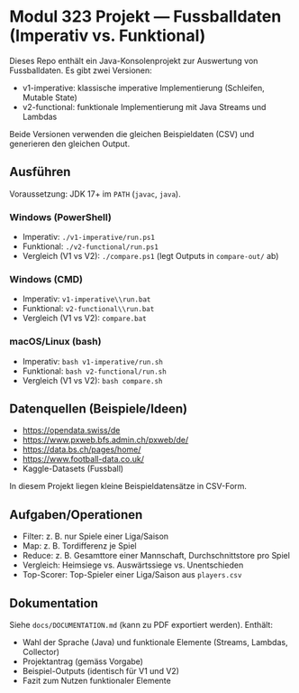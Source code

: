 # Modul 323 Projekt — Fussballdaten (Imperativ vs. Funktional)

Dieses Repo enthält ein Java-Konsolenprojekt zur Auswertung von Fussballdaten. 
Es gibt zwei Versionen:

- v1-imperative: klassische imperative Implementierung (Schleifen, Mutable State)
- v2-functional: funktionale Implementierung mit Java Streams und Lambdas

Beide Versionen verwenden die gleichen Beispieldaten (CSV) und generieren den gleichen Output.

## Ausführen

Voraussetzung: JDK 17+ im `PATH` (`javac`, `java`).

### Windows (PowerShell)

- Imperativ: `./v1-imperative/run.ps1`
- Funktional: `./v2-functional/run.ps1`
- Vergleich (V1 vs V2): `./compare.ps1` (legt Outputs in `compare-out/` ab)

### Windows (CMD)

- Imperativ: `v1-imperative\\run.bat`
- Funktional: `v2-functional\\run.bat`
- Vergleich (V1 vs V2): `compare.bat`

### macOS/Linux (bash)

- Imperativ: `bash v1-imperative/run.sh`
- Funktional: `bash v2-functional/run.sh`
- Vergleich (V1 vs V2): `bash compare.sh`

## Datenquellen (Beispiele/Ideen)

- https://opendata.swiss/de
- https://www.pxweb.bfs.admin.ch/pxweb/de/
- https://data.bs.ch/pages/home/
- https://www.football-data.co.uk/
- Kaggle-Datasets (Fussball)

In diesem Projekt liegen kleine Beispieldatensätze in CSV-Form.

## Aufgaben/Operationen

- Filter: z. B. nur Spiele einer Liga/Saison
- Map: z. B. Tordifferenz je Spiel
- Reduce: z. B. Gesamttore einer Mannschaft, Durchschnittstore pro Spiel
- Vergleich: Heimsiege vs. Auswärtssiege vs. Unentschieden
- Top-Scorer: Top-Spieler einer Liga/Saison aus `players.csv`

## Dokumentation

Siehe `docs/DOCUMENTATION.md` (kann zu PDF exportiert werden). Enthält:

- Wahl der Sprache (Java) und funktionale Elemente (Streams, Lambdas, Collector)
- Projektantrag (gemäss Vorgabe)
- Beispiel-Outputs (identisch für V1 und V2)
- Fazit zum Nutzen funktionaler Elemente
